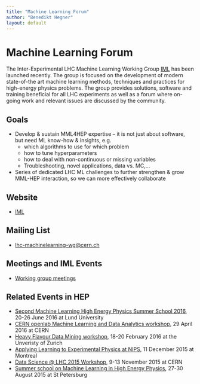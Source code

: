 ```yaml
---
title: "Machine Learning Forum"
author: "Benedikt Hegner"
layout: default
---
```


# Machine Learning Forum

The Inter-Experimental LHC Machine Learning Working Group
[IML](http://iml.cern.ch) has been launched recently. The group is focused on
the development of modern state-of-the art machine learning methods, techniques
and practices for high-energy physics problems. The group provides solutions,
software and training beneficial for all LHC experiments as well as a forum
where on-going work and relevant issues are discussed by the community.

## Goals

- Develop & sustain MML4HEP expertise – it is not just about software, but need
  ML know-how & insights, e.g.
  - which algorithms to use for which problem
  - how to tune hyperparameters
  - how to deal with non-continuous or missing variables
  - Troubleshooting, novel applications, data vs. MC,...
- Series of dedicated LHC ML challenges to further strengthen & grow MML-HEP
  interaction, so we can more effectively collaborate

## Website

- [IML](http://iml.web.cern.ch/)

## Mailing List

- [lhc-machinelearning-wg@cern.ch](mailto:lhc-machinelearning-wg@cern.ch)

## Meetings and IML Events

- [Working group meetings](http://iml.web.cern.ch/meetings)

## Related Events in HEP

- [Second Machine Learning High Energy Physics Summer School 2016](https://indico.cern.ch/event/497368/),
  20-26 June 2016 at Lund University
- [CERN openlab Machine Learning and Data Analytics workshop](https://indico.cern.ch/event/514434),
  29 April 2016 at CERN
- [Heavy Flavour Data Mining workshop](https://indico.cern.ch/event/433556/),
  18-20 February 2016 at the Unveristy of Zurich
- [Applying Learning to Experimental Physics at NIPS](http://yandexdataschool.github.io/aleph2015/),
  11 December 2015 at Montreal
- [Data Science @ LHC 2015 Workshop](http://indico.cern.ch/event/395374), 9-13
  November 2015 at CERN
- [Summer school on Machine Learning in High Energy Physics](https://www.hse.ru/mlhep2015/),
  27-30 August 2015 at St Petersburg
